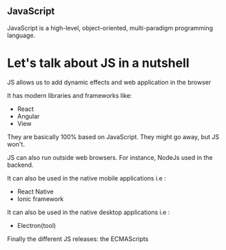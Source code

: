 ## JavaScript

JavaScript is a high-level, object-oriented, multi-paradigm programming language.

# Let's talk about JS in a nutshell
JS allows us to add dynamic effects and web application in the browser

It has modern libraries and frameworks like:

- React
- Angular
- View

They are basically 100% based on JavaScript. They might go away, but JS won't.

JS can also run outside web browsers. For instance, NodeJs used in the backend.

It can also be used in the native mobile applications i.e :

- React Native
- Ionic framework

It can also be used in the native desktop applications i.e :

- Electron(tool)

Finally the different JS releases: the ECMAScripts

 <!-- <p>This file would be basically to track my progress in learning JavaScript</p> -->
  <!--

# JS Basics

<p>First is by learning the basics in JavaScript. This is followed by practical examples in code of what is needed for one to gain mastery in JavaScript</p> -->
